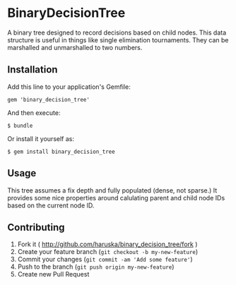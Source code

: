 # BinaryDecisionTree

A binary tree designed to record decisions based on child nodes. This data structure is useful
in things like single elimination tournaments. They can be marshalled and unmarshalled to two
numbers.

## Installation

Add this line to your application's Gemfile:

    gem 'binary_decision_tree'

And then execute:

    $ bundle

Or install it yourself as:

    $ gem install binary_decision_tree

## Usage

This tree assumes a fix depth and fully populated (dense, not sparse.) It provides some nice
properties around calulating parent and child node IDs based on the current node ID.

## Contributing

1. Fork it ( http://github.com/haruska/binary_decision_tree/fork )
2. Create your feature branch (`git checkout -b my-new-feature`)
3. Commit your changes (`git commit -am 'Add some feature'`)
4. Push to the branch (`git push origin my-new-feature`)
5. Create new Pull Request
